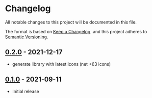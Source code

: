 # Changelog

All notable changes to this project will be documented in this file.

The format is based on [Keep a Changelog](https://keepachangelog.com/en/1.0.0/),
and this project adheres to [Semantic Versioning](https://semver.org/spec/v2.0.0.html).

## [0.2.0](https://github.com/metonym/svelte-healthicons/releases/tag/v0.2.0) - 2021-12-17

- generate library with latest icons (net +63 icons)

## [0.1.0](https://github.com/metonym/svelte-healthicons/releases/tag/v0.1.0) - 2021-09-11

- Initial release
